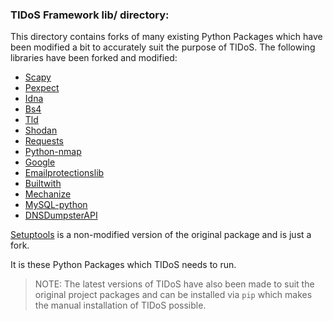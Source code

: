 ### TIDoS Framework lib/ directory:

This directory contains forks of many existing Python Packages which have been modified a bit to accurately suit the purpose of TIDoS. The following libraries have been forked and modified:

- [Scapy](https://pypi.org/project/scapy)
- [Pexpect](https://pypi.org/project/pexpect)
- [Idna](https://pypi.org/project/idna)
- [Bs4](https://pypi.org/project/bs4)
- [Tld](https://pypi.org/project/tld)
- [Shodan](https://pypi.org/project/shodan)
- [Requests](https://pypi.org/project/requests)
- [Python-nmap](https://pypi.org/project/python-nmap)
- [Google](https://pypi.org/project/google)
- [Emailprotectionslib](https://pypi.org/project/emailprotectionslib)
- [Builtwith](https://pypi.org/project/builtwith)
- [Mechanize](https://pypi.org/project/mechanize)
- [MySQL-python](https://pypi.org/project/MySQL-python)
- [DNSDumpsterAPI](https://github.com/paulsec/api-dnsdumpster.com)

[Setuptools](https://pypi.org/project/setuptools) is a non-modified version of the original package and is just a fork. 

It is these Python Packages which TIDoS needs to run.

> NOTE:
> The latest versions of TIDoS have also been made to suit the original project packages and can be installed via `pip` which makes the manual installation of TIDoS possible.